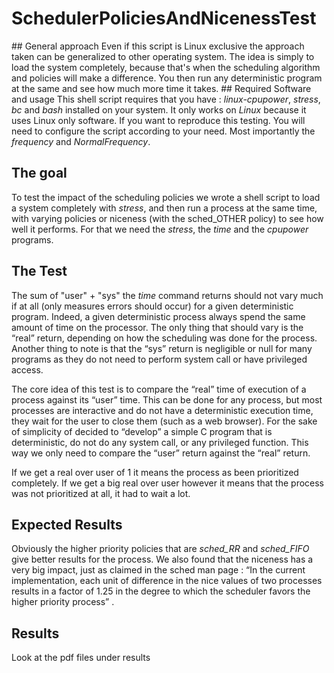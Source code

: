 
# SchedulerPoliciesAndNicenessTest

## General approach
Even if this script is Linux exclusive the approach taken can be generalized to other operating system. The idea is simply to load the system completely, because that's when the scheduling algorithm and policies will make a difference. You then run any deterministic program at the same and see how much more time it takes.
## Required Software and usage
This shell script requires that you have : *linux-cpupower*, *stress*, *bc* and *bash* installed on your system. It only works on *Linux* because it uses Linux only software.
If you want to reproduce this testing. You will need to configure the script according to your need. Most importantly the *frequency* and *NormalFrequency*.

## The goal
To test the impact of the scheduling policies we wrote a shell script to load a system completely with *stress*, and then run a  process at the same time, with varying policies or niceness (with the sched_OTHER policy) to see how well it performs. For that we need the *stress*,  the *time* and the *cpupower* programs.

## The Test
The sum of "user" + "sys" the *time* command returns should not vary much if at all (only measures errors should occur) for a given deterministic program. Indeed, a given deterministic process always spend the same amount of time on the processor. The only thing that should vary is the “real” return, depending on how the scheduling was done for the process. Another thing to note is that the “sys” return is negligible or null for many programs as they do not need to perform system call or have privileged access.

The core idea of this test is to compare the “real” time of execution of a process against its “user” time. This can be done for any process, but most processes are interactive and do not have a deterministic execution time, they wait for the user to close them (such as a web browser). For the sake of simplicity of decided to “develop” a simple C program that is deterministic, do not do any system call, or any privileged function. This way we only need to compare the “user” return against the “real” return.

If we get a real over user of 1 it means the process as been prioritized completely.
If we get a big real over user however it means that the process was not prioritized at all, it had to wait a lot.

## Expected Results
Obviously the higher priority policies that are *sched_RR* and *sched_FIFO* give better results for the process. We also found that the niceness has a very big impact, just as claimed in the sched man page : “In the current implementation, each unit of difference in the nice values of two processes results in a factor of 1.25 in the degree to which the  scheduler  favors  the  higher  priority  process” .

## Results
Look at the pdf files under results
